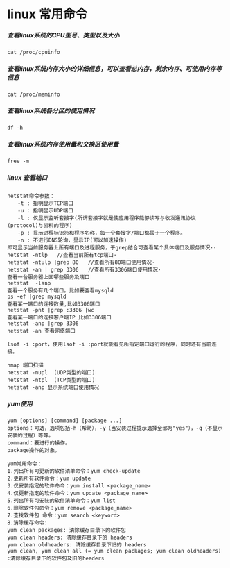 # linux 常用命令
#####  查看linux系统的CPU型号、类型以及大小
    cat /proc/cpuinfo

##### 查看linux系统内存大小的详细信息，可以查看总内存，剩余内存、可使用内存等信息
    cat /proc/meminfo  
      
##### 查看linux系统各分区的使用情况
    df -h 
    
##### 查看linux系统内存使用量和交换区使用量
    free -m 
    
##### linux 查看端口
    netstat命令参数：
    　　-t : 指明显示TCP端口
    　　-u : 指明显示UDP端口
    　　-l : 仅显示监听套接字(所谓套接字就是使应用程序能够读写与收发通讯协议(protocol)与资料的程序)
    　　-p : 显示进程标识符和程序名称，每一个套接字/端口都属于一个程序。
    　　-n : 不进行DNS轮询，显示IP(可以加速操作)
    即可显示当前服务器上所有端口及进程服务，于grep结合可查看某个具体端口及服务情况··
    netstat -ntlp   //查看当前所有tcp端口·
    netstat -ntulp |grep 80   //查看所有80端口使用情况·
    netstat -an | grep 3306   //查看所有3306端口使用情况·
    查看一台服务器上面哪些服务及端口
    netstat  -lanp
    查看一个服务有几个端口。比如要查看mysqld
    ps -ef |grep mysqld
    查看某一端口的连接数量,比如3306端口
    netstat -pnt |grep :3306 |wc
    查看某一端口的连接客户端IP 比如3306端口
    netstat -anp |grep 3306
    netstat -an 查看网络端口 
    
    lsof -i :port，使用lsof -i :port就能看见所指定端口运行的程序，同时还有当前连接。 
    
    nmap 端口扫描
    netstat -nupl  (UDP类型的端口)
    netstat -ntpl  (TCP类型的端口)
    netstat -anp 显示系统端口使用情况
    
    
#####  yum使用
   
    yum [options] [command] [package ...]
    options：可选，选项包括-h（帮助），-y（当安装过程提示选择全部为"yes"），-q（不显示安装的过程）等等。 
    command：要进行的操作。 
    package操作的对象。
    
    yum常用命令：
    1.列出所有可更新的软件清单命令：yum check-update
    2.更新所有软件命令：yum update
    3.仅安装指定的软件命令：yum install <package_name>
    4.仅更新指定的软件命令：yum update <package_name>
    5.列出所有可安裝的软件清单命令：yum list
    6.删除软件包命令：yum remove <package_name> 
    7.查找软件包 命令：yum search <keyword> 
    8.清除缓存命令: 
    yum clean packages: 清除缓存目录下的软件包
    yum clean headers: 清除缓存目录下的 headers
    yum clean oldheaders: 清除缓存目录下旧的 headers
    yum clean, yum clean all (= yum clean packages; yum clean oldheaders) :清除缓存目录下的软件包及旧的headers